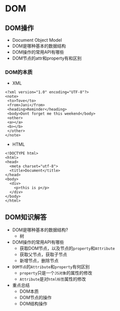 # DOM

## DOM操作

* Document Object Model
* DOM是哪种基本的数据结构
* DOM操作的常用API有哪些
* DOM节点的attr和property有和区别

### DOM的本质

* XML

```markup
<?xml version="1.0" encoding="UTF-8"?>
<note>
 <to>Tove</to>
 <from>Jani</from>
 <heading>Reminder</heading>
 <body>Dont forget me this weekend</body>
 <other>
 <a></a>
 <b></b>
 </other>
</note>
```

* HTML

```markup
<!DOCTYPE html>
<html>
<head>
  <meta charset="utf-8">
  <title>Document</title>
</head>
<body>
  <div>
    <p>this is p</p>
  </div>
</body>
</html>
```

## DOM知识解答

* DOM是哪种基本的数据结构?
  * 树
* DOM操作的常用API有哪些
  * 获取DOM节点，以及节点的`property`和`Attribute`
  * 获取父节点，获取子节点
  * 新增节点，删除节点
* `DOM节点`的`Attribute`和`property`有何区别
  * `property`只是一个`JS对象`的属性的修改
  * `Attribute`是对`html标签`属性的修改
* 重点总结
  * DOM本质
  * DOM节点的操作
  * DOM结构操作

